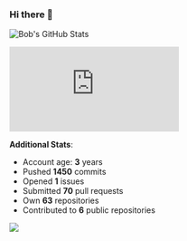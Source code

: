 ### Hi there 👋

![Bob's GitHub Stats](https://github-readme-stats.vercel.app/api?username=Bobthesoftwaredeveloper&show_icons=true&count_private=true&theme=react&hide=stars,prs,issues,contribs)

![Bob's github activity graph](https://d3eqgu1c877dat.cloudfront.net/graph-stats.xml)

**Additional Stats**:
- Account age: **3** years
- Pushed **1450** commits
- Opened **1** issues
- Submitted **70** pull requests
- Own **63** repositories
- Contributed to **6** public repositories

![](https://komarev.com/ghpvc/?username=BobTheSoftwareDeveloper)
